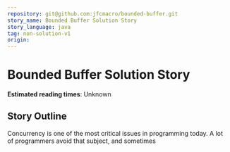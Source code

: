 ```yaml
---
repository: git@github.com:jfcmacro/bounded-buffer.git
story_name: Bounded Buffer Solution Story
story_language: java
tag: non-solution-v1
origin: 
---
```


# Bounded Buffer Solution Story

**Estimated reading times**: Unknown

## Story Outline

Concurrency is one of the most critical issues in programming today. A lot of programmers avoid that subject, and sometimes 
